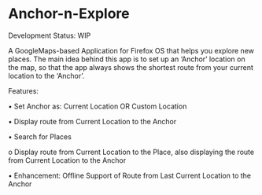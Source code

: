 Anchor-n-Explore
================

Development Status: WIP

A GoogleMaps-based Application for Firefox OS that helps you explore new places. The main idea behind this app is to set up an ‘Anchor’ location on the map, so that the app always shows the shortest route from your current location to the ‘Anchor’.

Features:

•  Set Anchor as: Current Location OR Custom Location

•	Display route from Current Location to the Anchor

•	Search for Places

  o	Display route from Current Location to the Place, also displaying the route from Current Location to the Anchor

•	Enhancement: Offline Support of Route from Last Current Location to the Anchor

